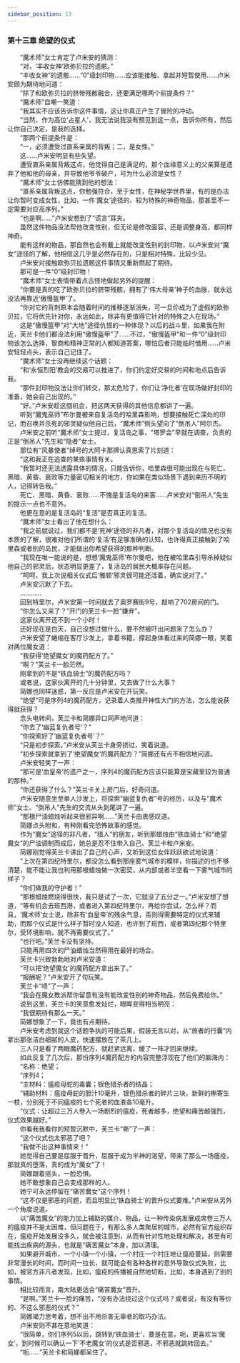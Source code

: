 ```yaml
---
sidebar_position: 13
---
```

### 第十三章 绝望的仪式  


　　“魔术师”女士肯定了卢米安的猜测：  
　　“对，‘丰收女神’欧弥贝拉的遗骸。”  
　　“丰收女神”的遗骸……“0”级封印物……应该能接触、拿起并短暂使用……卢米安颇为期待地问道：  
　　“除了和欧弥贝拉的脐带残骸融合，还要满足哪两个前提条件？”  
　　“魔术师”自嘲一笑道：  
　　“我其实不应该告诉你这件事情，这让你真正产生了冒险的冲动。  
　　“当然，作为高位‘占星人’，我无法说我没有预见到这一点，告诉你所有，然后让你自己决定，是我的选择。  
　　“那两个前提条件是：  
　　“一，必须遭受过直系亲属的背叛；二，是女性。”  
　　这……卢米安明显有些失望。  
　　遭受直系亲属背叛这点，他觉得自己是满足的，那个血缘意义上的父亲算是遗弃了他和他的母亲，并导致他爷爷破产，可为什么必须是女性？  
　　“魔术师”女士仿佛能猜到他的想法：  
　　“直系亲属背叛这点，你勉强符合，至于女性，在神秘学世界里，有的是办法让你暂时变成女性，比如，一件‘魔女’途径的、较为特殊的神奇物品，那甚至不一定需要对应高序列。”  
　　“也是啊……”卢米安想到了“谎言”耳夹。  
　　虽然这件物品没法帮他改变性别，但无论是修改面容，还是调整身高，都同样神奇。  
　　能有这样的物品，那自然也会有戴上就能改变性别的封印物，以卢米安对“魔女”途径的了解，他相信这几乎是必然存在的，只是相对特殊，比较少见。  
　　卢米安对接触欧弥贝拉遗骸这件事情又重新燃起了期待。  
　　那可是一件“0”级封印物！  
　　“魔术师”女士表情带着点古怪地做起另外的提醒：  
　　“你要是真的吃了欧弥贝拉的脐带残骸，拥有了‘伟大母亲’神子的血脉，就永远没法再靠近‘傲慢盔甲’了。  
　　“你对它的背刺原本会随着时间的推移逐渐消失，可一旦伱成为了虚假的欧弥贝拉，它将优先针对你，永远如此，除非有更值得它针对的特殊之人在现场。”  
　　这是“傲慢盔甲”对“大地”途径仇恨的一种体现？以后的战斗里，如果我在附近，芙兰卡他们都没法利用“傲慢盔甲”了……不过，“傲慢盔甲”和一件“0”级封印物该怎么选择，智商和精神正常的人都知道答案，哪怕后者只能临时借用……卢米安轻轻点头，表示自己记住了。  
　　“魔术师”女士没再继续这个话题：  
　　“和‘永恒烈阳’教会的交易可以推进了，你们约定好交易的时间和地点后告诉我。  
　　“那件封印物没法让你们转交，那太危险了，你们让‘净化者’在现场做好封印的准备，她会自己出现的。”  
　　“好。”卢米安趁这個机会，把这两天获得的其他信息都讲了一遍。  
　　听到“魔鬼巫师”布尔曼被来自复活岛的哈里森影响，想要接触死亡深处的印记，而召唤并杀死的邪灵疑似他自己后，“魔术师”侧头望向了“倒吊人”阿尔杰。  
　　卢米安之前听“魔术师”女士提过，复活岛之事，“塔罗会”早就在调查，负责的正是“倒吊人”先生和“隐者”女士。  
　　那位有“风暴使者”绰号的大阿卡那牌认真思索了片刻道：  
　　“这和我正在追查的某些事情有关。  
　　“我暂时还无法透露具体的情况，只能告诉你，哈里森很可能出现在与死亡、黑暗、黄昏、衰败等力量密切相关的地方，你如果在类似场景下遇到来历不明的人，记得转告我。”  
　　死亡、黑暗、黄昏、衰败……不愧是复活岛的来客……卢米安对“倒吊人”先生的提示一点也不意外。  
　　他更在意的是复活岛的“复活”是否真正的复活。  
　　“魔术师”女士看出了他在想什么：  
　　“我之前就说过，我们都不是‘死神’途径的非凡者，对那个复活岛的情况也没有本质的了解，很难对他们所谓的‘复活’有足够准确的认知，也许得真正接触到了哈里森或者别的岛民，才能做出你希望获得的那种判断。  
　　“我现在唯一能说的是，想想‘魔鬼巫师’布尔曼吧，他在被哈里森引导杀掉疑似他自己的邪灵后，状态明显更差了，复活岛的居民大概率存在问题。  
　　“呵呵，我上次说相关仪式后‘雅顿’邪灵很可能还活着，确实说对了。”  
　　卢米安沉默了下去。  
　　…………  
　　回到特里尔，卢米安第一时间就去了奥罗赛街9号，敲响了702房间的门。  
　　“你怎么又来了？”开门的芙兰卡一脸“嫌弃”。  
　　这家伙离开还不到一个小时！  
　　还好现在是白天，自己没想过做什么，要不然被吓出问题来了怎么办？  
　　卢米安望了蜷缩在客厅沙发上，拿着书籍，撑起身体看过来的简娜一眼，笑着对两位魔女道：  
　　“我获得‘绝望魔女’的魔药配方了。”  
　　“啊？”芙兰卡一脸茫然。  
　　刚拿到的不是“铁血骑士”的魔药配方吗？  
　　或者说，这家伙离开的几十分钟里，又去做了什么大事？  
　　简娜也同样迷惑，第一反应是卢米安在开玩笑。  
　　“绝望”可是序列4的魔药配方，记录着人类推开神性大门的方法，怎么能说获得就获得？  
　　念头电转间，芙兰卡和简娜异口同声地问道：  
　　“你去了‘幽蓝复仇者号’？”  
　　“你探索好了‘幽蓝复仇者号’？”  
　　“只是初步探索。”卢米安从芙兰卡身旁挤过，笑着说道。  
　　“初步探索就拿到了‘绝望魔女’的魔药配方？”简娜还有点不相信地问道。  
　　卢米安轻笑了一声：  
　　“那可是‘血皇帝’的遗产之一，序列4的魔药配方应该只能算是宝藏里较为普通的那种。”  
　　“你还获得了什么？”芙兰卡关上房门后，好奇问道。  
　　卢米安随意坐至单人沙发上，将探索“幽蓝复仇者”号的经历，以及与“魔术师”女士、“倒吊人”先生的交流从头到尾讲了一遍。  
　　“那根尸油蜡烛听起来很邪异啊……”芙兰卡由衷感叹道。  
　　简娜点头附和，有种刚看完恐怖故事的感觉。  
　　作为“魔女”途径的非凡者，“猎人”的朋友，听到那蜡烛由“铁血骑士”和“绝望魔女”的尸油调制而成后，她总是忍不住带入自己、芙兰卡和卢米安。  
　　简娜刚觉得芙兰卡讲出了自己的心声，又听到这位女伴跃跃欲试地说道：  
　　“上次在第四纪特里尔，都没怎么看到那座雾气城市的模样，你描述的也不够清楚，能不能让我也利用那根蜡烛做一次密契，从内部或者半空看一下雾气城市的样子？  
　　“你们做我的守护者！”  
　　“那根蜡烛燃烧得很快，我只是试了一次，它就没了五分之一。”卢米安想了想道，“等有机会去班西港，或者进入第四纪特里尔，再给你尝试，怎么样？而且，‘魔术师’女士说，除非有‘血皇帝’的残余气息，否则得需要特定的仪式来辅助，而那个仪式是什么样子暂时没人知道，也许到了班西，或者第四纪那个特里尔，受环境影响，就不再需要仪式了。”  
　　“也行吧。”芙兰卡没有坚持。  
　　只能再用四次的尸油蜡烛当然得用在最好的场合。  
　　芙兰卡兴致勃勃地对卢米安道：  
　　“可以把‘绝望魔女’的魔药配方拿出来了。”  
　　“报酬呢？”卢米安开了句玩笑。  
　　芙兰卡“啧”了一声：  
　　“我会在魔女教派帮你留意有没有能改变性别的神奇物品，然后免费给你。”  
　　说到这里，芙兰卡的笑意愈发灿烂，眼眸变得相当明亮：  
　　“我很期待有那么一天。”  
　　简娜想象了一下，竟也有点期待。  
　　卢米安考虑到就这个话题争执的可能后果，假装无言以对，从“旅者的行囊”内拿出那张洁白细腻的人皮，快速摆放在了茶几上。  
　　三人只是看了两眼魔药配方，就赶紧远离，缓了一阵才回来继续。  
　　如此反复了几次后，那份序列4魔药配方的内容完整浮现在了他们的脑海内：  
　　“名称：绝望；  
　　“序列4；  
　　“主材料：瘟疫母蛇的毒囊；银色猎杀者的结晶；  
　　“辅助材料：瘟疫母蛇的胆汁10毫升，银色猎杀者的碎片三块，新鲜的槲寄生一枝，分别死于不同瘟疫的七个死者的血液各10毫升。  
　　“仪式：让超过三万人卷入一场剧烈的瘟疫，死者越多，绝望和痛苦越强烈，仪式效果越好。”  
　　你看我我看你的短暂沉默中，芙兰卡“嘶”了一声：  
　　“这个仪式也太邪恶了吧？  
　　“我做不出这种事情来！”  
　　她觉得自己要是屈服于晋升，屈服于成为半神的渴望，带来了那么一场瘟疫，那就真的堕落，真的成为“魔女”了！  
　　简娜跟着摇头，一脸恐惧。  
　　她不敢想象自己会变成那样的人。  
　　她宁可永远停留在“痛苦魔女”这个序列！  
　　“这不仅是邪恶的问题，而且明显比‘铁血骑士’的晋升仪式要难。”卢米安从另外一个角度说道。  
　　以“痛苦魔女”的能力加上辅助的媒介、物品，让一种传染病发展成席卷三万人的瘟疫并不是太困难，但问题在于，有那么多人类聚居的城市，必然有官方组织存在，瘟疫开始发展没多久，就会被注意到，从而有针对性地处理和解决，甚至有可能找出疾病的源头，也就是“痛苦魔女”本身，加以清理。  
　　如果避开城市，一个小镇一个小镇，一个村庄一个村庄地让瘟疫蔓延，则需要非常漫长的时间，而时间一拉长，就可能会有各种各样的意外导致仪式失败，比如，被官方非凡者发现，比如，瘟疫的传播被自然地切断，比如，本身遇到了别的事情。  
　　相比较而言，南大陆更适合“痛苦魔女”晋升。  
　　“是啊。”芙兰卡一脸的痛苦，“没有办法绕过这个仪式吗？或者说，有没有等价的、不这么邪恶的仪式？”  
　　简娜竭力思考着，想不出不用杀害无辜者的取巧办法。  
　　卢米安则不甚在意地笑道：  
　　“很简单，你们序列5以后，跳转到‘铁血骑士’，要是在意，呃，更喜欢当‘魔女’，到时候可以确认一下‘不老魔女’的仪式是否邪恶，不邪恶就跳转回去。”  
　　“呃……”芙兰卡和简娜都呆住了。  
